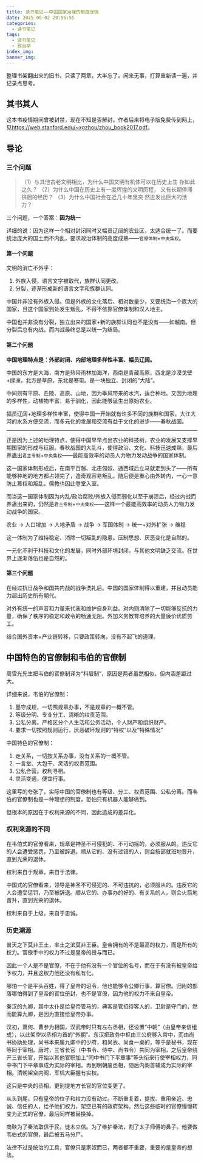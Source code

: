 ```yaml
---
title: 读书笔记——中国国家治理的制度逻辑
date: 2025-08-02 20:55:55
categories:
  - 读书笔记
tags:
  - 读书笔记
  - 政治学
index_img:
banner_img:
---
```


整理书架翻出来的旧书，只读了两章，大半忘了。闲来无事，打算重新读一遍，并记录点思考。

<!-- more -->

## 其书其人

这本书疫情期间曾被封禁，现在不知是否解封。作者后来将电子版免费传到网上，见<https://web.stanford.edu/~xgzhou/zhou_book2017.pdf>。

## 导论

### 三个问题

> （1）与其他古老文明相比，为什么中国文明有机体可以在历史上生
存如此之久？
> （2）为什么中国在历史上有一度辉煌的文明历程，
又有长期停滞徘徊的经历？
> （3）为什么中国社会在近几十年里突
然迸发出巨大的活力？

三个问题，一个答案：**因为统一**

详细的说：因为这样一个相对封闭同时又幅员辽阔的农业区，太适合统一了。而要统治庞大的国土而不内乱，要求政治体制的高度成熟——`官僚体制`+`中央集权`。

#### 第一个问题

文明的消亡不外乎：

1. 外族入侵，语言文字被取代，族群认同更改。
2. 分裂，逐渐形成新的语言文字和族群认同。

中国并非没有外族入侵。但是外族的文化落后、相对数量少，又要统治一个庞大的国家，且这个国家到处发生叛乱，不得不依靠官僚体制和汉人地主。

中国也并非没有分裂，独立出来的国家+新的族群认同也不是没有——如越南。但分裂后总有内战，而内战最终总是以统一为结局。

#### 第二个问题

**中国地理特点是：外部封闭、内部地理多样性丰富、幅员辽阔。**

中国的东方是大海，南方是热带雨林加海洋，西南是青藏高原，西北是沙漠戈壁+绿洲，北方是草原，东北是寒带。是一块独立、封闭的“大陆”。

中间则有平原、丘陵、高原、山地，因为季风带来的水汽，适合种地。又因为地理的多样性，动植物丰富，易于驯化，因此能够诞生出原始农业。

幅员辽阔+地理多样性丰富，使得中国一开始就有许多不同的族群和国家。大江大河的水系方便交流，而多元化的发展和交流有益于文化的进步——春秋战国。

---

正是因为上述的地理特点，使得中国早早点出农业的科技树，农业的发展又支撑早期国家的形成与征服。春秋战国的大乱斗，使得政治、文化、科技迅速成熟，最后养蛊出`君主专制`+`中央集权`——最能高效率的动员人力物力发动战争的国家体制。

这一国家体制形成后，在南平百越、北击匈奴、通西域后立马就走到头了——所有能够种地的地方都占领完了，造奇观容易叛乱。随后便是重心由外转内，一心一意防止篡权和叛乱，儒教也因此登堂入室。

而当这一国家体制因为内乱/政治腐败/外族入侵而弱化以至于崩溃后，经过内战而养蛊出来的，仍然是`君主专制`+`中央集权`——这样一个最能高效率的动员人力物力发动战争的国家。

农业 -> 人口增加 -> 人地矛盾 -> 战争 -> 军国体制 -> 统一+对外扩张 -> 维稳

这一体制为了维持稳定、消除一切叛乱的隐患。压制思想、厌恶变化是自然的。

一元化不利于科技和文化的发展，同时外部环境封闭，与其他文明缺乏交流。在世界上逐渐落伍也是自然的。

#### 第三个问题

在经过抗日战争和国共内战的战争洗礼后。中国的国家体制得以重建，并且动员能力超出历史所有朝代。

对外有统一的声音和力量来代表和维护自身利益。对内则清除了一切能够反抗的力量，确保了秩序的稳定和政令的畅通无阻。外加义务教育培养的大量廉价优质劳工。

结合国外资本+产业链转移，只要政策转向，没有不起飞的道理。

## 中国特色的官僚制和韦伯的官僚制

周雪光先生把韦伯的官僚制译为“科层制”，原因是两者虽然相似，但内涵差距过大。

详细来说，韦伯的官僚制：

1. 墨守成规，一切照规章办事，不是规章的一概不管。
2. 等级分明、专业分工、清晰的权责范围。
3. 公私分离。严格区分个人生活和公务活动，个人财产和组织财产。
4. 要求一切按照规则运行，厌恶破坏规则的“特权”以及“特殊情况”

中国特色的官僚制：

1. 走关系，一切按关系办事，没有关系的一概不管。
2. 一言堂、大包干、灵活的权责范围。
3. 公私合营。权利寻租。
4. 灵活变通，便宜行事。

这里写的夸张了，实际中国的官僚制也有等级、分工、权责范围、公私分离。而韦伯的官僚制也是一种理想的制度，恐怕只有机器人能够做到。

但根本的原因在于权利来源的不同，因此造成的差异化。

### 权利来源的不同

在韦伯式的官僚看来，规章是神圣不可侵犯的、不可动摇的，必须服从的。违反它的人会遭受惩罚，乃至被辞退。顺从它的、没有过错的人，则会按部就班地晋升，直到光荣的退休。

权利来自于规章，来自于法律。

中国式的官僚看来，领导是神圣不可侵犯的、不可违抗的，必须服从的。违反它的人会遭受惩罚，乃至被辞退。顺从它的、办事办的好的、有关系的人，则会火箭地晋升，直到光荣的退休。

权利来自于上级，来自于忠诚。

### 历史溯源

普天之下莫非王土，率土之滨莫非王臣。皇帝拥有的不是最高的权力，而是所有的权力。官僚手中的权力不过是皇帝的授与而已。

因此一个人是不是官僚，不在于他有没有一个官位的名号，而在于有没有被皇帝给予权力，并且这权力他还没有私有化。

哪怕一个是平头百姓，得了皇帝的诏令，他也能够令公卿行事，算官僚。归附的部落哪怕得到了皇帝的官位册封，也不是官僚，因为他的权力不来自皇帝。

秦汉的九卿，其中太仆是给皇帝管马的，典客是管招待客人的，卫尉是守门的，然而能算九卿，是因为直接给皇帝办事。

汉初，萧何、曹参为相国，汉武帝时只有左右丞相，还设置“中朝”（由皇帝亲信组成），以此架空以丞相为首的“外朝”。东汉把政务中枢由三公府移入宫中，而由尚书协助处理，尚书本来属九卿中的少府，和尚衣、尚食一桌的，等于是秘书，现在等同于宰相。唐时，三省长官（中书令、侍中、尚书令）共同为宰相，之后皇帝绕开三省长官，开始以其他官职加上“同中书门下平章事”等头衔来行使宰相权力，同中书门下平章事成为实际的宰相。再到明朝废丞相，随后内阁首辅成为实际的宰相。清朝架空内阁，军机大臣握有实权。

这只是中央的丞相，更别提地方长官的官位变更了。

从头到尾，只有皇帝的位子和权力没有动过。不断重复着，提拔、重用亲近、忠诚、信任的人，给予他们权力，架空已有的政府架构。然后这些临时的官僚慢慢转变为正式的官僚，最后同样被替换掉。

商鞅为了秦法取信于民，徙木立信。为了维护秦法，割了太子师傅的鼻子。他要做韦伯式的官僚，最后被五马分尸。

法律不过是统治的工具，官僚只是家奴而已，两者都不重要，重要的是皇帝的想法。
